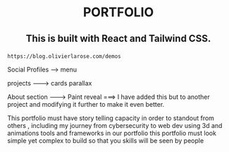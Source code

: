 <h1 align="center">PORTFOLIO </h1>

## <p align="center">This is built with React and Tailwind CSS.</p>

```
https://blog.olivierlarose.com/demos
```


Social Profiles  -->  menu

projects --->  cards parallax

About section ---> Paint reveal ===> I have added this but to another project and modifying it further to make it even better.

This portfolio must have story telling capacity in order to standout from others , including my journey from cybersecurity to web dev using 3d and animations tools and frameworks in our portfolio this portfolio must look simple yet complex to build so that you skills will be seen by people


